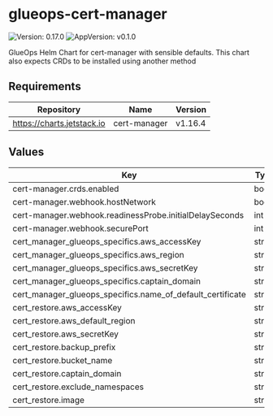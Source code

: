 # glueops-cert-manager

![Version: 0.17.0](https://img.shields.io/badge/Version-0.17.0-informational?style=flat-square) ![AppVersion: v0.1.0](https://img.shields.io/badge/AppVersion-v0.1.0-informational?style=flat-square)

GlueOps Helm Chart for cert-manager with sensible defaults. This chart also expects CRDs to be installed using another method

## Requirements

| Repository | Name | Version |
|------------|------|---------|
| https://charts.jetstack.io | cert-manager | v1.16.4 |

## Values

| Key | Type | Default | Description |
|-----|------|---------|-------------|
| cert-manager.crds.enabled | bool | `true` |  |
| cert-manager.webhook.hostNetwork | bool | `true` |  |
| cert-manager.webhook.readinessProbe.initialDelaySeconds | int | `120` |  |
| cert-manager.webhook.securePort | int | `10750` |  |
| cert_manager_glueops_specifics.aws_accessKey | string | `"nil"` |  |
| cert_manager_glueops_specifics.aws_region | string | `"nil"` |  |
| cert_manager_glueops_specifics.aws_secretKey | string | `"nil"` |  |
| cert_manager_glueops_specifics.captain_domain | string | `"nil"` |  |
| cert_manager_glueops_specifics.name_of_default_certificate | string | `"nil"` |  |
| cert_restore.aws_accessKey | string | `"nil"` |  |
| cert_restore.aws_default_region | string | `"nil"` |  |
| cert_restore.aws_secretKey | string | `"nil"` |  |
| cert_restore.backup_prefix | string | `"nil"` |  |
| cert_restore.bucket_name | string | `"nil"` |  |
| cert_restore.captain_domain | string | `"nil"` |  |
| cert_restore.exclude_namespaces | string | `"nil"` |  |
| cert_restore.image | string | `"nil"` |  |
